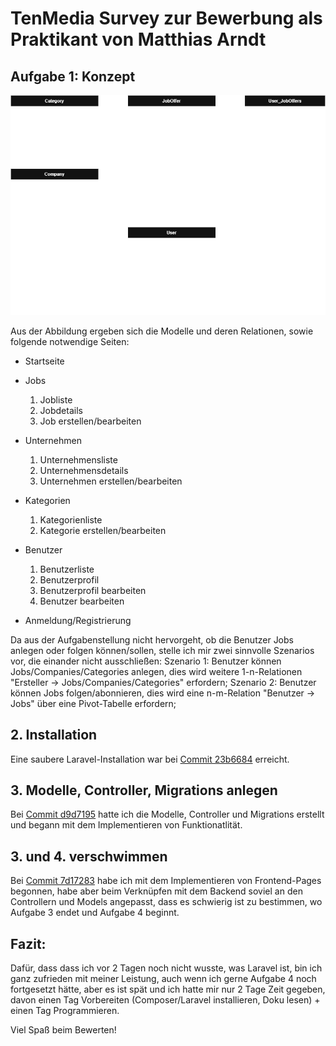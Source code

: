 # TenMedia Survey zur Bewerbung als Praktikant von Matthias Arndt

## Aufgabe 1: Konzept

![Abbildung ERM](tenmedia_survey_a1.png)

Aus der Abbildung ergeben sich die Modelle und deren Relationen, sowie folgende notwendige Seiten:
- Startseite

- Jobs
   1. Jobliste
   2. Jobdetails
   3. Job erstellen/bearbeiten

- Unternehmen
   1. Unternehmensliste
   2. Unternehmensdetails
   3. Unternehmen erstellen/bearbeiten

- Kategorien
   1. Kategorienliste
   2. Kategorie erstellen/bearbeiten

- Benutzer
   1. Benutzerliste
   2. Benutzerprofil
   3. Benutzerprofil bearbeiten
   4. Benutzer bearbeiten

- Anmeldung/Registrierung

Da aus der Aufgabenstellung nicht hervorgeht, ob die Benutzer Jobs anlegen oder folgen können/sollen, stelle ich mir zwei sinnvolle Szenarios vor, die einander nicht ausschließen: 
Szenario 1: Benutzer können Jobs/Companies/Categories anlegen, dies wird weitere 1-n-Relationen "Ersteller -> Jobs/Companies/Categories" erfordern;
Szenario 2: Benutzer können Jobs folgen/abonnieren, dies wird eine n-m-Relation "Benutzer -> Jobs" über eine Pivot-Tabelle erfordern;



## 2. Installation

Eine saubere Laravel-Installation war bei [Commit 23b6684](https://github.com/Vynvan/tenmediaSurvey/commit/23b6684101cb4221de63b06f6c7634ac630a8c00) erreicht.



## 3. Modelle, Controller, Migrations anlegen

Bei [Commit d9d7195](https://github.com/Vynvan/tenmediaSurvey/commit/d9d7195912dae3b19f38a7ce6ef332aa83d752d2) hatte ich die Modelle, Controller und Migrations erstellt und begann mit dem Implementieren von Funktionatlität.



## 3. und 4. verschwimmen

Bei [Commit 7d17283](https://github.com/Vynvan/tenmediaSurvey/commit/7d1728323883735ec11e5bd2d17487e777c178e4) habe ich mit dem Implementieren von Frontend-Pages begonnen, habe aber beim Verknüpfen mit dem Backend soviel an den Controllern und Models angepasst, dass es schwierig ist zu bestimmen, wo Aufgabe 3 endet und Aufgabe 4 beginnt.



## Fazit:

Dafür, dass dass ich vor 2 Tagen noch nicht wusste, was Laravel ist, bin ich ganz zufrieden mit meiner Leistung, auch wenn ich gerne Aufgabe 4 noch fortgesetzt hätte, aber es ist spät und ich hatte mir nur 2 Tage Zeit gegeben, davon einen Tag Vorbereiten (Composer/Laravel installieren, Doku lesen) + einen Tag Programmieren.

Viel Spaß beim Bewerten!
